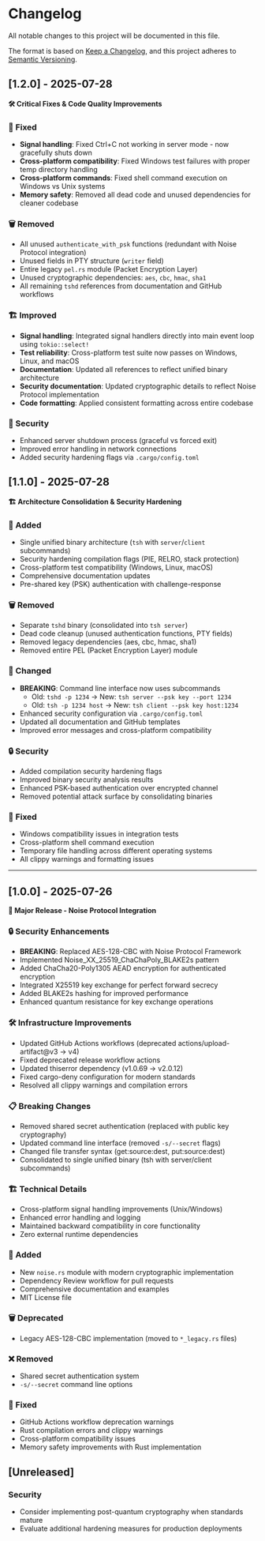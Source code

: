 # Changelog

All notable changes to this project will be documented in this file.

The format is based on [Keep a Changelog](https://keepachangelog.com/en/1.0.0/),
and this project adheres to [Semantic Versioning](https://semver.org/spec/v2.0.0.html).

## [1.2.0] - 2025-07-28

**🛠️ Critical Fixes & Code Quality Improvements**

### 🔧 Fixed
- **Signal handling**: Fixed Ctrl+C not working in server mode - now gracefully shuts down
- **Cross-platform compatibility**: Fixed Windows test failures with proper temp directory handling
- **Cross-platform commands**: Fixed shell command execution on Windows vs Unix systems
- **Memory safety**: Removed all dead code and unused dependencies for cleaner codebase

### 🗑️ Removed
- All unused `authenticate_with_psk` functions (redundant with Noise Protocol integration)
- Unused fields in PTY structure (`writer` field)
- Entire legacy `pel.rs` module (Packet Encryption Layer)
- Unused cryptographic dependencies: `aes`, `cbc`, `hmac`, `sha1`
- All remaining `tshd` references from documentation and GitHub workflows

### 🏗️ Improved
- **Signal handling**: Integrated signal handlers directly into main event loop using `tokio::select!`
- **Test reliability**: Cross-platform test suite now passes on Windows, Linux, and macOS
- **Documentation**: Updated all references to reflect unified binary architecture
- **Security documentation**: Updated cryptographic details to reflect Noise Protocol implementation
- **Code formatting**: Applied consistent formatting across entire codebase

### 🔐 Security
- Enhanced server shutdown process (graceful vs forced exit)
- Improved error handling in network connections
- Added security hardening flags via `.cargo/config.toml`

## [1.1.0] - 2025-07-28

**🏗️ Architecture Consolidation & Security Hardening**

### 🔧 Added
- Single unified binary architecture (`tsh` with `server`/`client` subcommands)
- Security hardening compilation flags (PIE, RELRO, stack protection)
- Cross-platform test compatibility (Windows, Linux, macOS)
- Comprehensive documentation updates
- Pre-shared key (PSK) authentication with challenge-response

### 🗑️ Removed
- Separate `tshd` binary (consolidated into `tsh server`)
- Dead code cleanup (unused authentication functions, PTY fields)
- Removed legacy dependencies (aes, cbc, hmac, sha1)
- Removed entire PEL (Packet Encryption Layer) module

### 🔧 Changed
- **BREAKING**: Command line interface now uses subcommands
  - Old: `tshd -p 1234` → New: `tsh server --psk key --port 1234`
  - Old: `tsh -p 1234 host` → New: `tsh client --psk key host:1234`
- Enhanced security configuration via `.cargo/config.toml`
- Updated all documentation and GitHub templates
- Improved error messages and cross-platform compatibility

### 🔒 Security
- Added compilation security hardening flags
- Improved binary security analysis results
- Enhanced PSK-based authentication over encrypted channel
- Removed potential attack surface by consolidating binaries

### 🐛 Fixed
- Windows compatibility issues in integration tests
- Cross-platform shell command execution
- Temporary file handling across different operating systems
- All clippy warnings and formatting issues

---

## [1.0.0] - 2025-07-26

**🚀 Major Release - Noise Protocol Integration**

### 🔒 Security Enhancements
- **BREAKING**: Replaced AES-128-CBC with Noise Protocol Framework
- Implemented Noise_XX_25519_ChaChaPoly_BLAKE2s pattern
- Added ChaCha20-Poly1305 AEAD encryption for authenticated encryption
- Integrated X25519 key exchange for perfect forward secrecy
- Added BLAKE2s hashing for improved performance
- Enhanced quantum resistance for key exchange operations

### 🛠️ Infrastructure Improvements
- Updated GitHub Actions workflows (deprecated actions/upload-artifact@v3 → v4)
- Fixed deprecated release workflow actions
- Updated thiserror dependency (v1.0.69 → v2.0.12)
- Fixed cargo-deny configuration for modern standards
- Resolved all clippy warnings and compilation errors

### 📋 Breaking Changes
- Removed shared secret authentication (replaced with public key cryptography)
- Updated command line interface (removed `-s/--secret` flags)
- Changed file transfer syntax (get:source:dest, put:source:dest)
- Consolidated to single unified binary (tsh with server/client subcommands)

### 🏗️ Technical Details
- Cross-platform signal handling improvements (Unix/Windows)
- Enhanced error handling and logging
- Maintained backward compatibility in core functionality
- Zero external runtime dependencies

### 🔧 Added
- New `noise.rs` module with modern cryptographic implementation
- Dependency Review workflow for pull requests
- Comprehensive documentation and examples
- MIT License file

### 🗑️ Deprecated
- Legacy AES-128-CBC implementation (moved to `*_legacy.rs` files)

### ❌ Removed
- Shared secret authentication system
- `-s/--secret` command line options

### 🔧 Fixed
- GitHub Actions workflow deprecation warnings
- Rust compilation errors and clippy warnings
- Cross-platform compatibility issues
- Memory safety improvements with Rust implementation

## [Unreleased]

### Security
- Consider implementing post-quantum cryptography when standards mature
- Evaluate additional hardening measures for production deployments
